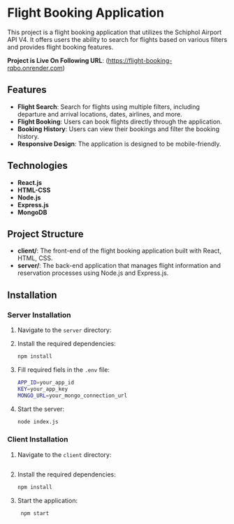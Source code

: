 # Flight Booking Application

This project is a flight booking application that utilizes the Schiphol Airport API V4. It offers users the ability to search for flights based on various filters and provides flight booking features.

**Project is Live On Following URL**: (https://flight-booking-rqbo.onrender.com)

## Features

- **Flight Search**: Search for flights using multiple filters, including departure and arrival locations, dates, airlines, and more.
- **Flight Booking**: Users can book flights directly through the application.
- **Booking History**: Users can view their bookings and filter the booking history.
- **Responsive Design**: The application is designed to be mobile-friendly.

## Technologies

-   **React.js**
-   **HTML-CSS**
-   **Node.js**
-   **Express.js**
-   **MongoDB**


## Project Structure

- **client/**: The front-end of the flight booking application built with React, HTML, CSS.
- **server/**: The back-end application that manages flight information and reservation processes using Node.js and Express.js.

## Installation

### Server Installation

1. Navigate to the `server` directory:

2. Install the required dependencies:
    ```bash
    npm install
    ```

3. Fill required fiels in the `.env` file:
    ```bash
    APP_ID=your_app_id
    KEY=your_app_key
    MONGO_URL=your_mongo_connection_url
    ```
    
4. Start the server:
     ```bash
    node index.js
    ```

### Client Installation
1. Navigate to the `client` directory:
    ```bash cd client
    ```

2. Install the required dependencies:
    ```bash
    npm install
    ```
3. Start the application:
   ```bash
    npm start
    ```
